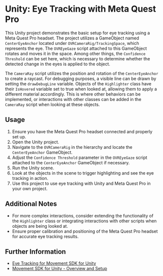 # Unity: Eye Tracking with Meta Quest Pro

This Unity project demonstrates the basic setup for eye tracking using a Meta Quest Pro headset. 
The project utilizes a GameObject named `CenterEyeAnchor` located under `OVRCameraRig/TrackingSpace`, which represents the eye. 
The `OVREyeGaze` script attached to this GameObject rotates and moves it in the space. 
Among other things, the `Confidence Threshold` can be set here, which is necessary to determine whether the detected change in the eyes is applied to the object.

The `CameraRay` script utilizes the position and rotation of the `CenterEyeAnchor` to create a raycast. 
For debugging purposes, a visible line can be drawn by setting the `drawDebugLine` variable.
Objects of the `Highlighter` class have their `IsHovered` variable set to true when looked at, allowing them to apply a different material accordingly. 
This is where other behaviors can be implemented, or interactions with other classes can be added in the `CameraRay` script when looking at these objects.

## Usage

1. Ensure you have the Meta Quest Pro headset connected and properly set up.
2. Open the Unity project.
3. Navigate to the `OVRCameraRig` in the hierarchy and locate the `CenterEyeAnchor` GameObject.
4. Adjust the `Confidence Threshold` parameter in the `OVREyeGaze` script attached to the `CenterEyeAnchor` GameObject if necessary.
5. Run the Unity scene.
6. Look at the objects in the scene to trigger highlighting and see the eye tracking in action.
7. Use this project to use eye tracking with Unity and Meta Quest Pro in your own project.

## Additional Notes

- For more complex interactions, consider extending the functionality of the `Highlighter` class or integrating interactions with other scripts when objects are being looked at.
- Ensure proper calibration and positioning of the Meta Quest Pro headset for accurate eye tracking results.

## Further Information
- [Eye Tracking for Movement SDK for Unity](https://developer.oculus.com/documentation/unity/move-eye-tracking/)
- [Movement SDK for Unity - Overview and Setup](https://developer.oculus.com/documentation/unity/move-overview/)
